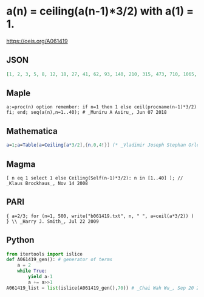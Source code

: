# a\(n\) \= ceiling\(a\(n\-1\)\*3/2\) with a\(1\) \= 1\.
https://oeis.org/A061419
## JSON
```JSON
[1, 2, 3, 5, 8, 12, 18, 27, 41, 62, 93, 140, 210, 315, 473, 710, 1065, 1598, 2397, 3596, 5394, 8091, 12137, 18206, 27309, 40964, 61446, 92169, 138254, 207381, 311072, 466608, 699912, 1049868, 1574802, 2362203, 3543305, 5314958, 7972437, 11958656]
```
## Maple
```Maple
a:=proc(n) option remember: if n=1 then 1 else ceil(procname(n-1)*3/2) fi; end; seq(a(n),n=1..40); # _Muniru A Asiru_, Jun 07 2018
```
## Mathematica
```Mathematica
a=1;a=Table[a=Ceiling[a*3/2],{n,0,4!}] (* _Vladimir Joseph Stephan Orlovsky_, Apr 13 2010 *)
```
## Magma
```Magma
[ n eq 1 select 1 else Ceiling(Self(n-1)*3/2): n in [1..40] ]; // _Klaus Brockhaus_, Nov 14 2008
```
## PARI
```PARI
{ a=2/3; for (n=1, 500, write("b061419.txt", n, " ", a=ceil(a*3/2)) ) } \\ _Harry J. Smith_, Jul 22 2009
```
## Python
```Python
from itertools import islice
def A061419_gen(): # generator of terms
    a = 2
    while True:
        yield a-1
        a += a>>1
A061419_list = list(islice(A061419_gen(),70)) # _Chai Wah Wu_, Sep 20 2022
```
